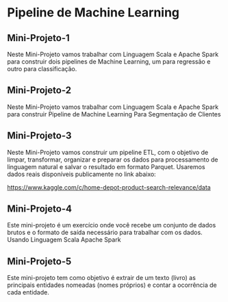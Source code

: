 # Pipeline de Machine Learning
## Mini-Projeto-1
Neste Mini-Projeto vamos trabalhar com Linguagem Scala e Apache Spark para construir dois  pipelines de Machine Learning, um para regressão e outro para classificação. 

## Mini-Projeto-2
Neste Mini-Projeto vamos trabalhar com Linguagem Scala e Apache Spark para construir Pipeline de Machine Learning Para Segmentação de Clientes

## Mini-Projeto-3
Neste Mini-Projeto vamos construir um pipeline ETL, com o objetivo de limpar, transformar, organizar e preparar os dados para processamento de linguagem natural 
e salvar o resultado em formato Parquet.
Usaremos dados reais disponíveis publicamente no link abaixo:

https://www.kaggle.com/c/home-depot-product-search-relevance/data

## Mini-Projeto-4
Este mini-projeto é um exercício onde você recebe um conjunto de dados brutos e o formato de saída necessário para trabalhar com os dados. Usando Linguagem Scala Apache Spark

## Mini-Projeto-5
Este mini-projeto tem como objetivo  é  extrair  de  um texto  (livro)  as  principais  entidades nomeadas (nomes  próprios)  e contar  a  ocorrência  de  cada  entidade. 
